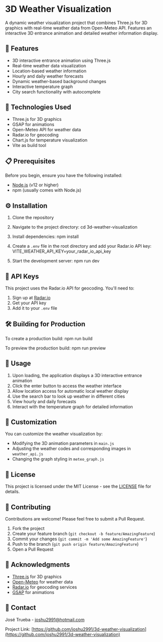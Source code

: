 # 3D Weather Visualization

A dynamic weather visualization project that combines Three.js for 3D graphics with real-time weather data from Open-Meteo API. Features an interactive 3D entrance animation and detailed weather information display.

## 🌟 Features

- 3D interactive entrance animation using Three.js
- Real-time weather data visualization
- Location-based weather information
- Hourly and daily weather forecasts
- Dynamic weather-based background changes
- Interactive temperature graph
- City search functionality with autocomplete

## 🚀 Technologies Used

- Three.js for 3D graphics
- GSAP for animations
- Open-Meteo API for weather data
- Radar.io for geocoding
- Chart.js for temperature visualization
- Vite as build tool

## 📋 Prerequisites

Before you begin, ensure you have the following installed:
- [Node.js](https://nodejs.org/) (v12 or higher)
- npm (usually comes with Node.js)

## ⚙️ Installation

1. Clone the repository

2. Navigate to the project directory:
cd 3d-weather-visualization

3. Install dependencies:
npm install

4. Create a `.env` file in the root directory and add your Radar.io API key:
VITE_WEATHER_API_KEY=your_radar_io_api_key

5. Start the development server:
npm run dev

## 🔑 API Keys

This project uses the Radar.io API for geocoding. You'll need to:
1. Sign up at [Radar.io](https://radar.io/)
2. Get your API key
3. Add it to your `.env` file

## 🛠️ Building for Production

To create a production build:
npm run build

To preview the production build:
npm run preview

## 📖 Usage

1. Upon loading, the application displays a 3D interactive entrance animation
2. Click the enter button to access the weather interface
3. Allow location access for automatic local weather display
4. Use the search bar to look up weather in different cities
5. View hourly and daily forecasts
6. Interact with the temperature graph for detailed information

## 🎨 Customization

You can customize the weather visualization by:
- Modifying the 3D animation parameters in `main.js`
- Adjusting the weather codes and corresponding images in `weather_api.js`
- Changing the graph styling in `meteo_graph.js`

## 📝 License

This project is licensed under the MIT License - see the [LICENSE](LICENSE) file for details.

## 🤝 Contributing

Contributions are welcome! Please feel free to submit a Pull Request.

1. Fork the project
2. Create your feature branch (`git checkout -b feature/AmazingFeature`)
3. Commit your changes (`git commit -m 'Add some AmazingFeature'`)
4. Push to the branch (`git push origin feature/AmazingFeature`)
5. Open a Pull Request

## 👏 Acknowledgments

- [Three.js](https://threejs.org/) for 3D graphics
- [Open-Meteo](https://open-meteo.com/) for weather data
- [Radar.io](https://radar.io/) for geocoding services
- [GSAP](https://greensock.com/gsap/) for animations

## 📧 Contact

José Trueba - [joshu2991@hotmail.com](mailto:joshu2991@hotmail.com)

Project Link: [https://github.com/joshu2991/3d-weather-visualization](https://github.com/joshu2991/3d-weather-visualization)
